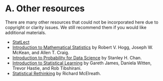 # A. Other resources

There are many other resources that could not be incorporated here due to copyright or clarity issues.
We still recommend them if you would like additional materials.

-   [StatLect](https://www.statlect.com/)
-   [Introduction to Mathematical Statistics](https://www.pearson.com/en-us/subject-catalog/p/introduction-to-mathematical-statistics/P200000006211/9780134689135) by Robert V. Hogg, Joseph W. McKean, and Allen T. Craig.
-   [Introduction to Probability for Data Science](https://probability4datascience.com/index.html) by Stanley H. Chan.
-   [Introduction to Statistical Learning](https://www.statlearning.com/) by Gareth James, Daniela Witten, Trevor Hastie, and Rob Tibshirani.
-   [Statistical Rethinking](https://xcelab.net/rm/statistical-rethinking/) by Richard McElreath.
